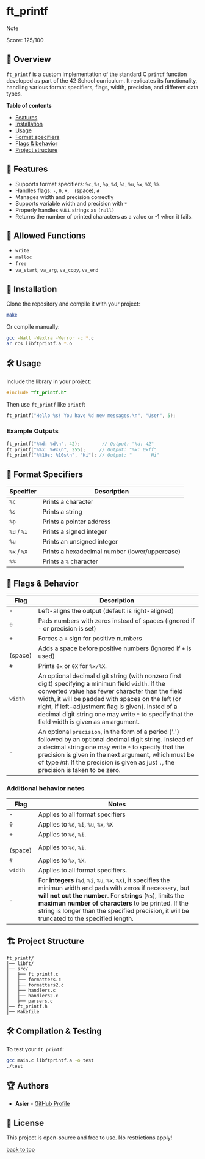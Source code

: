 # ft_printf

> [!NOTE]
> Score: 125/100

## 📌 Overview

`ft_printf` is a custom implementation of the standard C `printf` function developed as part of the 42 School curriculum. It replicates its functionality, handling various format specifiers, flags, width, precision, and different data types.

**Table of contents**

- [Features](#-features)
- [Installation](#-installation)
- [Usage](#-usage)
- [Format specifiers](#-format-specifiers)
- [Flags & behavior](#-flags--behavior)
- [Project structure](#-project-structure)

## 🚀 Features

- Supports format specifiers: `%c`, `%s`, `%p`, `%d`, `%i`, `%u`, `%x`, `%X`, `%%`
- Handles flags: `-`, `0`, `+`, ` ` (space), `#`
- Manages width and precision correctly
- Supports variable width and precision with `*`
- Properly handles `NULL` strings as `(null)`
- Returns the number of printed characters as a value or -1 when it fails.

## 📄 Allowed Functions

- `write`
- `malloc`
- `free`
- `va_start`, `va_arg`, `va_copy`, `va_end`

## 🔧 Installation

Clone the repository and compile it with your project:

```sh
make
```

Or compile manually:

```sh
gcc -Wall -Wextra -Werror -c *.c
ar rcs libftprintf.a *.o
```

## 🛠 Usage

Include the library in your project:

```c
#include "ft_printf.h"
```

Then use `ft_printf` like `printf`:

```c
ft_printf("Hello %s! You have %d new messages.\n", "User", 5);
```

### Example Outputs

```c
ft_printf("%%d: %d\n", 42);        // Output: "%d: 42"
ft_printf("%%x: %#x\n", 255);     // Output: "%x: 0xff"
ft_printf("%%10s: %10s\n", "Hi"); // Output: "       Hi"
```

## 📜 Format Specifiers

| Specifier   | Description                                   |
| ----------- | --------------------------------------------- |
| `%c`        | Prints a character                            |
| `%s`        | Prints a string                               |
| `%p`        | Prints a pointer address                      |
| `%d` / `%i` | Prints a signed integer                       |
| `%u`        | Prints an unsigned integer                    |
| `%x` / `%X` | Prints a hexadecimal number (lower/uppercase) |
| `%%`        | Prints a `%` character                        |

## 🎯 Flags & Behavior

| Flag       | Description                                                                                                                                                                                                                                                                                                                                                          |
| ---------- | -------------------------------------------------------------------------------------------------------------------------------------------------------------------------------------------------------------------------------------------------------------------------------------------------------------------------------------------------------------------- |
| `-`        | Left-aligns the output (default is right-aligned)                                                                                                                                                                                                                                                                                                                    |
| `0`        | Pads numbers with zeros instead of spaces (ignored if `-` or precision is set)                                                                                                                                                                                                                                                                                       |
| `+`        | Forces a `+` sign for positive numbers                                                                                                                                                                                                                                                                                                                               |
| ` `(space) | Adds a space before positive numbers (ignored if `+` is used)                                                                                                                                                                                                                                                                                                        |
| `#`        | Prints `0x` or `0X` for `%x/%X`.                                                                                                                                                                                                                                                                                                                                     |
| `width`    | An optional decimal digit string (with nonzero first digit) specifying a minimun field `width`. If the converted value has fewer character than the field width, it will be padded with spaces on the left (or right, if left-adjustment flag is given). Insted of a decimal digit string one may write `*` to specify that the field width is given as an argument. |
| `.`        | An optional `precision`, in the form of a period ('.') followed by an optional decimal digit string. Instead of a decimal string one may write `*` to specify that the precision is given in the next argument, which must be of type _int_. If the precision is given as just `.`, the precision is taken to be zero.                                               |

### Additional behavior notes

| Flag       | Notes                                                                                                                                                                                                                                                                                                                                     |
| ---------- | ----------------------------------------------------------------------------------------------------------------------------------------------------------------------------------------------------------------------------------------------------------------------------------------------------------------------------------------- |
| `-`        | Applies to all format specifiers                                                                                                                                                                                                                                                                                                          |
| `0`        | Applies to `%d`, `%i`, `%u`, `%x`, `%X`                                                                                                                                                                                                                                                                                                   |
| `+`        | Applies to `%d`, `%i`.                                                                                                                                                                                                                                                                                                                    |
| ` `(space) | Applies to `%d`, `%i`.                                                                                                                                                                                                                                                                                                                    |
| `#`        | Applies to `%x`, `%X`.                                                                                                                                                                                                                                                                                                                    |
| `width`    | Applies to all format specifiers.                                                                                                                                                                                                                                                                                                         |
| `.`        | For **integers** (`%d`, `%i`, `%u`, `%x`, `%X`), it specifies the minimun width and pads with zeros if necessary, but **will not cut the number**. For **strings** (`%s`), limits the **maximun number of characters** to be printed. If the string is longer than the specified precision, it will be truncated to the specified length. |

## 🏗 Project Structure

```
ft_printf/
│── libft/
│── src/
│   ├── ft_printf.c
│   ├── formatters.c
│   ├── formatters2.c
│   ├── handlers.c
│   ├── handlers2.c
│   ├── parsers.c
│── ft_printf.h
│── Makefile
```

## 🛠 Compilation & Testing

To test your `ft_printf`:

```sh
gcc main.c libftprintf.a -o test
./test
```

## 🏆 Authors

- **Asier** - [GitHub Profile](https://github.com/aluquevent)

## 📜 License

This project is open-source and free to use. No restrictions apply!

[back to top](#ft_printf)
